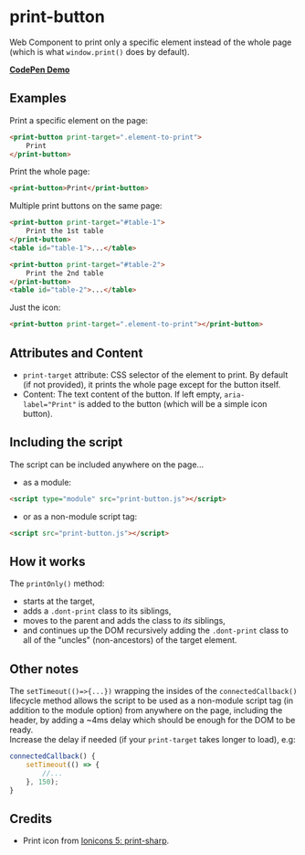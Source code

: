# print-button
 Web Component to print only a specific element instead of the whole page (which is what `window.print()` does by default).

**[CodePen Demo](https://codepen.io/nonsalant/pen/yyBmeBp)**

## Examples

Print a specific element on the page:
```html
<print-button print-target=".element-to-print">
    Print
</print-button>
```
Print the whole page:
```html
<print-button>Print</print-button>
```

Multiple print buttons on the same page:
```html
<print-button print-target="#table-1">
    Print the 1st table
</print-button>
<table id="table-1">...</table>

<print-button print-target="#table-2">
    Print the 2nd table
</print-button>
<table id="table-2">...</table>
```

Just the icon:
```html
<print-button print-target=".element-to-print"></print-button>
```

## Attributes and Content
- `print-target` attribute: CSS selector of the element to print. By default (if not provided), it prints the whole page except for the button itself.
- Content: The text content of the button. If left empty, `aria-label="Print"` is added to the button (which will be a simple icon button).

## Including the script

The script can be included anywhere on the page... 
- as a module:
```html
<script type="module" src="print-button.js"></script>
```
- or as a non-module script tag:
```html
<script src="print-button.js"></script>
```

## How it works
The `printOnly()` method:
- starts at the target, 
- adds a `.dont-print` class to its siblings, 
- moves to the parent and adds the class to _its_ siblings, 
- and continues up the DOM recursively adding the `.dont-print` class to all of the "uncles" (non-ancestors) of the target element.

## Other notes
The `setTimeout(()=>{...})` wrapping the insides of the `connectedCallback()` lifecycle method allows the script to be used as a non-module script tag (in addition to the module option) from anywhere on the page, including the header, by adding a ~4ms delay which should be enough for the DOM to be ready. <br>Increase the delay if needed (if your `print-target` takes longer to load), e.g:
```javascript
connectedCallback() {
    setTimeout(() => {
        //...
    }, 150);
}
```

## Credits
- Print icon from [Ionicons 5: print-sharp](https://github.com/ionic-team/ionicons/blob/main/src/svg/print-sharp.svg).